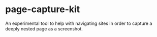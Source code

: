 # page-capture-kit
An experimental tool to help with navigating sites in order to capture a deeply nested page as a screenshot.
